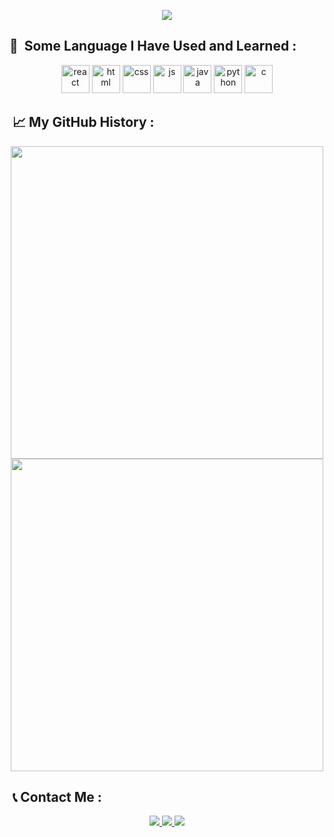 <p align="middle">
<img src="https://capsule-render.vercel.app/api?&type=wave&color=auto&height=300&section=header&text=Hello%20World!&fontSize=90" />
</p>

<h2> 🚀 &nbsp;Some Language I Have Used and Learned : </h2>

<p align="center">
<img src="https://cdn.jsdelivr.net/gh/devicons/devicon/icons/react/react-original.svg" alt="react" width="45" height="45"/>
<img src="https://cdn.jsdelivr.net/gh/devicons/devicon/icons/html5/html5-original.svg" alt="html" width="45" height="45"/>
<img src="https://cdn.jsdelivr.net/gh/devicons/devicon/icons/css3/css3-original.svg" alt="css" width="45" height="45"/>        
<img src="https://cdn.jsdelivr.net/gh/devicons/devicon/icons/javascript/javascript-original.svg" alt="js" width="45" height="45"/>
<img src="https://cdn.jsdelivr.net/gh/devicons/devicon/icons/java/java-original.svg" alt="java" width="45" height="45"/>
<img src="https://cdn.jsdelivr.net/gh/devicons/devicon/icons/python/python-original.svg" alt="python" width="45" height="45"/>
<img src="https://cdn.jsdelivr.net/gh/devicons/devicon/icons/c/c-original.svg" alt="c" width="45" height="45"/>         
</p>
<h2>&nbsp;📈 My GitHub History : </h2>
<p align="middle">
 <img class="img" src="https://github-readme-stats.vercel.app/api?username=Hesam760&show_icons=true&theme=radical" width="500"/>
 <img class="img" src="https://github-readme-stats.vercel.app/api/top-langs/?username=Hesam760&theme=radical&layout=compact" width="500"/>
</p>

<h2>&nbsp;📞 Contact Me : </h2>
<p align = "middle" >
<a href="https://t.me/hesam760">
<img src="https://www.vectorlogo.zone/logos/telegram/telegram-icon.svg"/>
</a>

<a href="https://discord.com/channels/@me/hesam760#5617/">
<img src="https://www.vectorlogo.zone/logos/discordapp/discordapp-icon.svg"/>
</a>

<a href="reddit.com/u/hesam760">
<img src="https://www.vectorlogo.zone/logos/reddit/reddit-icon.svg"/>
</a>
</p>
